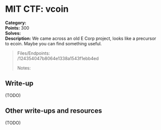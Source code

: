 # MIT CTF: vcoin  

**Category:**   
**Points:** 300  
**Solves:**   
**Description:** We came across an old E Corp project, looks like a precursor to ecoin. Maybe you can find something useful.  

> Files/Endpoints:  
> /124354047b8064e1338a1543f1ebb4ed	  
>   
> Notes:  
> 	  


## Write-up

(TODO)

## Other write-ups and resources

(TODO)
